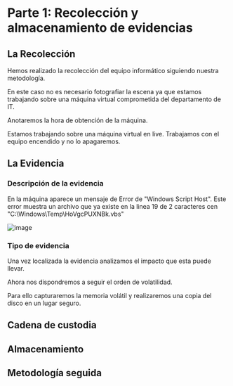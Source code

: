 # Parte 1: Recolección y almacenamiento de evidencias

## La Recolección

Hemos realizado la recolección del equipo informático siguiendo nuestra metodología. 

En este caso no es necesario fotografiar la escena ya que estamos trabajando sobre una máquina virtual comprometida del departamento de IT.

Anotaremos la hora de obtención de la máquina.

Estamos trabajando sobre una máquina virtual en live. Trabajamos con el equipo encendido y no lo apagaremos.

## La Evidencia

### Descripción de la evidencia

En la máquina aparece un mensaje de Error de "Windows Script Host". Este error muestra un archivo que ya existe en la linea 19 de 2 caracteres cen "C:\Windows\Temp\HoVgcPUXNBk.vbs"

![image](https://github.com/PlacidoDiaz/AFI/assets/86500067/89e7d6cb-0bce-4346-8bea-eece1b3ffe2f)

### Tipo de evidencia
Una vez localizada la evidencia analizamos el impacto que esta puede llevar. 

Ahora nos dispondremos a seguir el orden de volatilidad.

Para ello capturaremos la memoria volátil y realizaremos una copia del disco en un lugar seguro.





## Cadena de custodia

## Almacenamiento

## Metodología seguida

